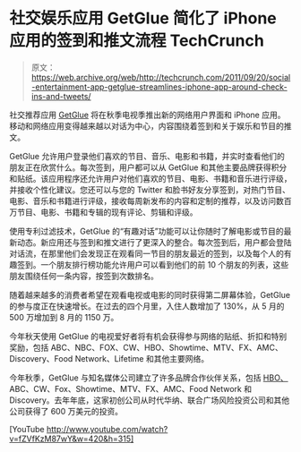 # 社交娱乐应用 GetGlue 简化了 iPhone 应用的签到和推文流程 TechCrunch

> 原文：<https://web.archive.org/web/http://techcrunch.com/2011/09/20/social-entertainment-app-getglue-streamlines-iphone-app-around-check-ins-and-tweets/>

社交推荐应用 [GetGlue](https://web.archive.org/web/20230204212034/http://getglue.com/) 将在秋季电视季推出新的网络用户界面和 iPhone 应用。移动和网络应用变得越来越以对话为中心，内容围绕着签到和关于娱乐和节目的推文。

GetGlue 允许用户登录他们喜欢的节目、音乐、电影和书籍，并实时查看他们的朋友正在欣赏什么。每次签到，用户都可以从 GetGlue 和其他主要品牌获得积分和贴纸。该应用程序还允许用户对他们喜欢的节目、电影、书籍和音乐进行评级，并接收个性化建议。您还可以与您的 Twitter 和脸书好友分享签到，对热门节目、电影、音乐和书籍进行评级，接收每周新发布的内容和定制的推荐，以及访问数百万节目、电影、书籍和专辑的现有评论、剪辑和评级。

使用专利过滤技术，GetGlue 的“有趣对话”功能可以让你随时了解电影或节目的最新动态。新应用还与签到和推文进行了更深入的整合。每次签到后，用户都会登陆对话流，在那里他们会发现正在观看同一节目的朋友最近的签到，以及每个人的有趣签到。一个朋友排行榜功能允许用户可以看到他们的前 10 个朋友的列表，这些朋友围绕任何一条内容，按签到次数排名。

随着越来越多的消费者希望在观看电视或电影的同时获得第二屏幕体验，GetGlue 的参与度正在快速增长。在过去的四个月里，入住人数增加了 130%，从 5 月的 500 万增加到 8 月的 1150 万。

今年秋天使用 GetGlue 的电视爱好者将有机会获得参与网络的贴纸、折扣和特别奖励，包括 ABC、NBC、FOX、CW、HBO、Showtime、MTV、FX、AMC、Discovery、Food Network、Lifetime 和其他主要网络。

今年秋季，GetGlue 与知名媒体公司建立了许多品牌合作伙伴关系，包括 [HBO、](https://web.archive.org/web/20230204212034/https://techcrunch.com/2010/07/28/getglue-hbo/) ABC、CW、Fox、Showtime、MTV、FX、AMC、Food Network 和 Discovery。去年年底，这家初创公司从时代华纳、联合广场风险投资公司和其他公司获得了 600 万美元的投资。

[YouTube http://www.youtube.com/watch?v=fZVfKzM87wY&w=420&h=315]